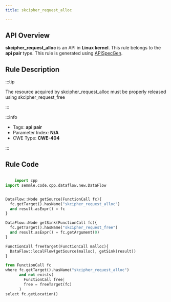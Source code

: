 ```yaml
---
title: skcipher_request_alloc

---
```



## API Overview
**skcipher_request_alloc** is an API in **Linux kernel**. This rule belongs to the **api pair** type. This rule is generated using [APISpecGen](../../tools/APISpecGen).
## Rule Description

:::tip

The resource acquired by skcipher_request_alloc must be properly released using skcipher_request_free

:::

:::info

- Tags: **api pair**
- Parameter Index: **N/A**
- CWE Type: **CWE-404**

:::

## Rule Code
```python

    import cpp
import semmle.code.cpp.dataflow.new.DataFlow


DataFlow::Node getSource(FunctionCall fc){
  fc.getTarget().hasName("skcipher_request_alloc")
  and result.asExpr() = fc
}

DataFlow::Node getSink(FunctionCall fc){
  fc.getTarget().hasName("skcipher_request_free")
  and result.asExpr() = fc.getArgument(0)
}

FunctionCall freeTarget(FunctionCall malloc){
  DataFlow::localFlow(getSource(malloc), getSink(result))
}

from FunctionCall fc
where fc.getTarget().hasName("skcipher_request_alloc")
      and not exists(
        FunctionCall free| 
        free = freeTarget(fc)
      )
select fc.getLocation()

    
```